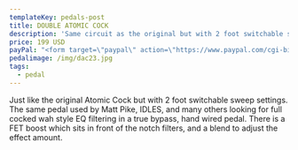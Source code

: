 ```yaml
---
templateKey: pedals-post
title: DOUBLE ATOMIC COCK
description: 'Same circuit as the original but with 2 foot switchable sweep settings. '
price: 199 USD
payPal: "<form target=\"paypal\" action=\"https://www.paypal.com/cgi-bin/webscr\" method=\"post\">\n<input type=\"hidden\" name=\"cmd\" value=\"_s-xclick\">\n<input type=\"hidden\" name=\"hosted_button_id\" value=\"DLKTMG5PAVVQS\">\n<table>\n<tr><td><input type=\"hidden\" name=\"on0\" value=\"Double Atomic Cock\">Double Atomic Cock</td></tr><tr><td><select name=\"os0\">\n\t<option value=\"Buy now\">Buy now $199.00 USD</option>\n</select> </td></tr>\n</table>\n<input type=\"hidden\" name=\"currency_code\" value=\"USD\">\n<input type=\"image\" src=\"https://www.paypalobjects.com/en_US/i/btn/btn_cart_LG.gif\" border=\"0\" name=\"submit\" alt=\"PayPal - The safer, easier way to pay online!\">\n<img alt=\"\" border=\"0\" src=\"https://www.paypalobjects.com/en_US/i/scr/pixel.gif\" width=\"1\" height=\"1\">\n</form>\n"
pedalimage: /img/dac23.jpg
tags:
  - pedal
---
```

Just like the original Atomic Cock but with 2 foot switchable sweep settings. The same pedal used by Matt Pike, IDLES, and many others looking for full cocked wah style EQ filtering in a true bypass, hand wired pedal. There is a FET boost which sits in front of the notch filters, and a blend to adjust the effect amount.
